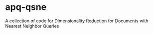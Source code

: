 apq-qsne
========

A collection of code for Dimensionality Reduction for Documents with Nearest Neighbor Queries
